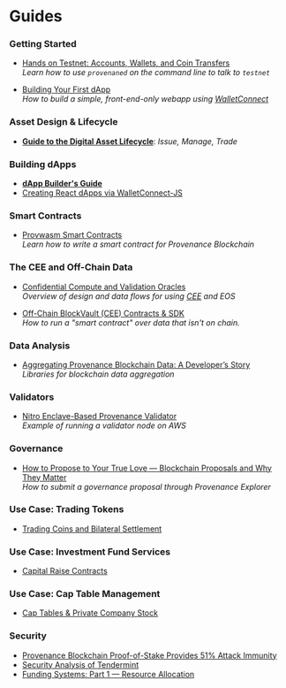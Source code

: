 # Guides


### Getting Started

- [Hands on Testnet: Accounts, Wallets, and Coin Transfers](https://medium.com/provenanceblockchain/hands-on-testnet-accounts-wallets-and-coin-transfer-452ee1f343cd)<br/>_Learn how to use `provenaned` on the command line to talk to `testnet`_

- [Building Your First dApp](https://medium.com/provenanceblockchain/building-your-first-dapp-5679c07d1983)<br/>_How to build a simple, front-end-only webapp using [WalletConnect](docs/discover/wallets)_

### Asset Design & Lifecycle

- [**Guide to the Digital Asset Lifecycle**](/docs/learn/asset-lifecycle/assets-overview): _Issue, Manage, Trade_

### Building dApps

- [**dApp Builder's Guide**](/docs/learn/dapps/dapps-overview)
- [Creating React dApps via WalletConnect-JS](https://medium.com/provenanceblockchain/creating-dapps-via-walletconnect-js-658268c8d549)

### Smart Contracts

- [Provwasm Smart Contracts](https://github.com/provenance-io/provwasm/blob/22c90c89900f53859c55112909217174f2e910c4/docs/tutorial/01-overview.md)<br/>_Learn how to write a smart contract for Provenance Blockchain_

### The CEE and Off-Chain Data

- [Confidential Compute and Validation Oracles](https://medium.com/provenanceblockchain/confidential-compute-and-validation-oracles-caff2f6a5b60)<br/>_Overview of design and data flows for using [CEE](/docs/pb/p8e/overview/) and EOS_

- [Off-Chain BlockVault (CEE) Contracts & SDK](https://medium.com/provenanceblockchain/off-chain-p8e-contracts-sdk-ac313e40c9c7)<br/>_How to run a "smart contract" over data that isn't on chain._

### Data Analysis
- [Aggregating Provenance Blockchain Data: A Developer’s Story](https://medium.com/provenanceblockchain/aggregating-provenance-blockchain-data-a-developers-story-a23972971287)<br/>_Libraries for blockchain data aggregation_

### Validators
- [Nitro Enclave-Based Provenance Validator](https://medium.com/provenanceblockchain/nitro-enclave-based-provenance-validator-882122714415)<br/>_Example of running a validator node on AWS_

### Governance

- [How to Propose to Your True Love — Blockchain Proposals and Why They Matter](https://medium.com/provenanceblockchain/how-to-propose-to-your-true-love-blockchain-proposals-and-why-they-matter-c1ba61271991)<br/>_How to submit a governance proposal through Provenance Explorer_


### Use Case: Trading Tokens

- [Trading Coins and Bilateral Settlement](https://medium.com/provenanceblockchain/trading-coins-and-bilateral-settlement-on-provenance-blockchain-e254f7f0707e)

### Use Case: Investment Fund Services

- [Capital Raise Contracts](https://medium.com/provenanceblockchain/capital-raise-contracts-on-provenance-blockchain-2873f23e16a2)

### Use Case: Cap Table Management

- [Cap Tables & Private Company Stock](https://medium.com/provenanceblockchain/cap-tables-private-company-stock-on-provenance-blockchain-e45fa172c0f1)


### Security

- [Provenance Blockchain Proof-of-Stake Provides 51% Attack Immunity](https://medium.com/provenanceblockchain/provenance-blockchain-proof-of-stake-provides-51-attack-immunity-4d5f153f02f6)
- [Security Analysis of Tendermint](https://jepsen.io/analyses/tendermint-0-10-2)
- [Funding Systems: Part 1 — Resource Allocation](https://medium.com/provenanceblockchain/fee-middleware-system-for-msg-based-fees-in-provenance-blockchain-ce84e58ae0b3)
